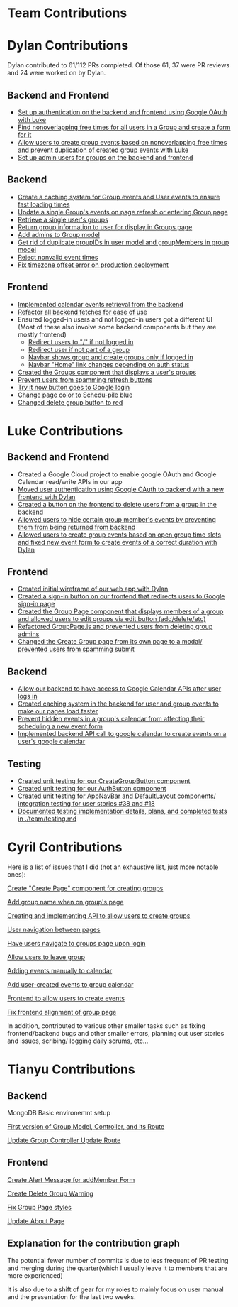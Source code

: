 # Team Contributions

# Dylan Contributions
Dylan contributed to 61/112 PRs completed. Of those 61, 37 were PR reviews and 24 were worked on by Dylan.

## Backend and Frontend
- [Set up authentication on the backend and frontend using Google OAuth with Luke](https://github.com/ucsb-cs148-w23/project-t10-weeklyschedulecompiler/pull/55)
- [Find nonoverlapping free times for all users in a Group and create a form for it](https://github.com/ucsb-cs148-w23/project-t10-weeklyschedulecompiler/pull/180)
- [Allow users to create group events based on nonoverlapping free times and prevent duplication of created group events with Luke](https://github.com/ucsb-cs148-w23/project-t10-weeklyschedulecompiler/pull/203) 
- [Set up admin users for groups on the backend and frontend](https://github.com/ucsb-cs148-w23/project-t10-weeklyschedulecompiler/pull/170)

## Backend
- [Create a caching system for Group events and User events to ensure fast loading times](https://github.com/ucsb-cs148-w23/project-t10-weeklyschedulecompiler/pull/136)
- [Update a single Group's events on page refresh or entering Group page](https://github.com/ucsb-cs148-w23/project-t10-weeklyschedulecompiler/pull/117)
- [Retrieve a single user's groups](https://github.com/ucsb-cs148-w23/project-t10-weeklyschedulecompiler/pull/100)
- [Return group information to user for display in Groups page](https://github.com/ucsb-cs148-w23/project-t10-weeklyschedulecompiler/pull/106)
- [Add admins to Group model](https://github.com/ucsb-cs148-w23/project-t10-weeklyschedulecompiler/pull/162)
- [Get rid of duplicate groupIDs in user model and groupMembers in group model](https://github.com/ucsb-cs148-w23/project-t10-weeklyschedulecompiler/pull/101)
- [Reject nonvalid event times](https://github.com/ucsb-cs148-w23/project-t10-weeklyschedulecompiler/pull/132)
- [Fix timezone offset error on production deployment](https://github.com/ucsb-cs148-w23/project-t10-weeklyschedulecompiler/pull/212)

## Frontend
- [Implemented calendar events retrieval from the backend](https://github.com/ucsb-cs148-w23/project-t10-weeklyschedulecompiler/pull/88)
- [Refactor all backend fetches for ease of use](https://github.com/ucsb-cs148-w23/project-t10-weeklyschedulecompiler/pull/169)
- Ensured logged-in users and not logged-in users got a different UI (Most of these also involve some backend components but they are mostly frontend)
  - [Redirect users to "/" if not logged in](https://github.com/ucsb-cs148-w23/project-t10-weeklyschedulecompiler/pull/92)
  - [Redirect user if not part of a group](https://github.com/ucsb-cs148-w23/project-t10-weeklyschedulecompiler/pull/113)
  - [Navbar shows group and create groups only if logged in](https://github.com/ucsb-cs148-w23/project-t10-weeklyschedulecompiler/pull/90)
  - [Navbar "Home" link changes depending on auth status](https://github.com/ucsb-cs148-w23/project-t10-weeklyschedulecompiler/pull/99)
- [Created the Groups component that displays a user's groups](https://github.com/ucsb-cs148-w23/project-t10-weeklyschedulecompiler/pull/31)
- [Prevent users from spamming refresh buttons](https://github.com/ucsb-cs148-w23/project-t10-weeklyschedulecompiler/pull/209)
- [Try it now button goes to Google login](https://github.com/ucsb-cs148-w23/project-t10-weeklyschedulecompiler/pull/91)
- [Change page color to Schedu-pile blue](https://github.com/ucsb-cs148-w23/project-t10-weeklyschedulecompiler/pull/224)
- [Changed delete group button to red](https://github.com/ucsb-cs148-w23/project-t10-weeklyschedulecompiler/pull/199)

# Luke Contributions

## Backend and Frontend
- Created a Google Cloud project to enable google OAuth and Google Calendar read/write APIs in our app
- [Moved user authentication using Google OAuth to backend with a new frontend with Dylan](https://github.com/ucsb-cs148-w23/project-t10-weeklyschedulecompiler/pull/55)
- [Created a button on the frontend to delete users from a group in the backend](https://github.com/ucsb-cs148-w23/project-t10-weeklyschedulecompiler/pull/118)
- [Allowed users to hide certain group member's events by preventing them from being returned from backend](https://github.com/ucsb-cs148-w23/project-t10-weeklyschedulecompiler/pull/184)
- [Allowed users to create group events based on open group time slots and fixed new event form to create events of a correct duration with Dylan](https://github.com/ucsb-cs148-w23/project-t10-weeklyschedulecompiler/pull/203)

## Frontend
- [Created initial wireframe of our web app with Dylan](https://github.com/ucsb-cs148-w23/project-t10-weeklyschedulecompiler/issues/16)
- [Created a sign-in button on our frontend that redirects users to Google sign-in page](https://github.com/ucsb-cs148-w23/project-t10-weeklyschedulecompiler/pull/41)
- [Created the Group Page component that displays members of a group and allowed users to edit groups via edit button (add/delete/etc)](https://github.com/ucsb-cs148-w23/project-t10-weeklyschedulecompiler/pull/93)
- [Refactored GroupPage.js and prevented users from deleting group admins](https://github.com/ucsb-cs148-w23/project-t10-weeklyschedulecompiler/pull/178)
- [Changed the Create Group page from its own page to a modal/ prevented users from spamming submit](https://github.com/ucsb-cs148-w23/project-t10-weeklyschedulecompiler/pull/227)

## Backend
- [Allow our backend to have access to Google Calendar APIs after user logs in](https://github.com/ucsb-cs148-w23/project-t10-weeklyschedulecompiler/issues/47)
- [Created caching system in the backend for user and group events to make our pages load faster](https://github.com/ucsb-cs148-w23/project-t10-weeklyschedulecompiler/pull/136)
- [Prevent hidden events in a group's calendar from affecting their scheduling a new event form](https://github.com/ucsb-cs148-w23/project-t10-weeklyschedulecompiler/pull/190)
- [Implemented backend API call to google calendar to create events on a user's google calendar](https://github.com/ucsb-cs148-w23/project-t10-weeklyschedulecompiler/pull/203)

## Testing
- [Created unit testing for our CreateGroupButton component](https://github.com/ucsb-cs148-w23/project-t10-weeklyschedulecompiler/pull/147)
- [Created unit testing for our AuthButton component](https://github.com/ucsb-cs148-w23/project-t10-weeklyschedulecompiler/pull/149)
- [Created unit testing for AppNavBar and DefaultLayout components/ integration testing for user stories #38 and #18](https://github.com/ucsb-cs148-w23/project-t10-weeklyschedulecompiler/pull/164)
- [Documented testing implementation details, plans, and completed tests in ./team/testing.md](https://github.com/ucsb-cs148-w23/project-t10-weeklyschedulecompiler/blob/main/team/testing.md)

# Cyril Contributions

Here is a list of issues that I did (not an exhaustive list, just more notable ones):

[Create "Create Page" component for creating groups](https://github.com/ucsb-cs148-w23/project-t10-weeklyschedulecompiler/issues/28)

[Add group name when on group's page](https://github.com/ucsb-cs148-w23/project-t10-weeklyschedulecompiler/issues/133)

[Creating and implementing API to allow users to create groups](https://github.com/ucsb-cs148-w23/project-t10-weeklyschedulecompiler/issues/70)

[User navigation between pages](https://github.com/ucsb-cs148-w23/project-t10-weeklyschedulecompiler/issues/48)

[Have users navigate to groups page upon login](https://github.com/ucsb-cs148-w23/project-t10-weeklyschedulecompiler/issues/82)

[Allow users to leave group](https://github.com/ucsb-cs148-w23/project-t10-weeklyschedulecompiler/issues/222)

[Adding events manually to calendar](https://github.com/ucsb-cs148-w23/project-t10-weeklyschedulecompiler/issues/146)

[Add user-created events to group calendar](https://github.com/ucsb-cs148-w23/project-t10-weeklyschedulecompiler/issues/196)

[Frontend to allow users to create events](https://github.com/ucsb-cs148-w23/project-t10-weeklyschedulecompiler/issues/150)

[Fix frontend alignment of group page](https://github.com/ucsb-cs148-w23/project-t10-weeklyschedulecompiler/issues/158)

In addition, contributed to various other smaller tasks such as fixing frontend/backend bugs and other smaller errors, planning out user stories and issues, scribing/ logging daily scrums, etc...

# Tianyu Contributions
## Backend
MongoDB Basic environemnt setup

[First version of Group Model, Controller, and its Route](https://github.com/ucsb-cs148-w23/project-t10-weeklyschedulecompiler/pull/72)

[Update Group Controller Update Route](https://github.com/ucsb-cs148-w23/project-t10-weeklyschedulecompiler/pull/104)

## Frontend
[Create Alert Message for addMember Form](https://github.com/ucsb-cs148-w23/project-t10-weeklyschedulecompiler/pull/165)

[Create Delete Group Warning](https://github.com/ucsb-cs148-w23/project-t10-weeklyschedulecompiler/pull/206)

[Fix Group Page styles](https://github.com/ucsb-cs148-w23/project-t10-weeklyschedulecompiler/pull/213)

[Update About Page](https://github.com/ucsb-cs148-w23/project-t10-weeklyschedulecompiler/pull/219)
## Explanation for the contribution graph
The potential fewer number of commits is due to less frequent of PR testing and merging during the quarter(which I usually leave it to members that are more experienced)

It is also due to a shift of gear for my roles to mainly focus on user manual and the presentation for the last two weeks.
